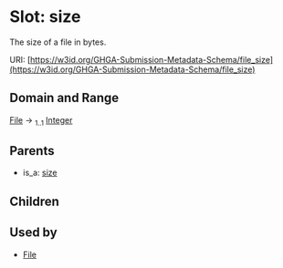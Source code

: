
# Slot: size


The size of a file in bytes.

URI: [https://w3id.org/GHGA-Submission-Metadata-Schema/file_size](https://w3id.org/GHGA-Submission-Metadata-Schema/file_size)


## Domain and Range

[File](File.md) &#8594;  <sub>1..1</sub> [Integer](types/Integer.md)

## Parents

 *  is_a: [size](size.md)

## Children


## Used by

 * [File](File.md)
